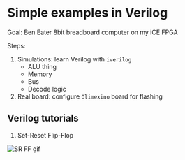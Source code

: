 # Simple examples in Verilog

Goal: Ben Eater 8bit breadboard computer on my iCE FPGA

Steps:
  1. Simulations: learn Verilog with `iverilog`
      - ALU thing
      - Memory
      - Bus
      - Decode logic
  2. Real board: configure `Olimexino` board for flashing 

## Verilog tutorials
  1. Set-Reset Flip-Flop

  ![SR FF gif](./04_srff_lat/srff.gif)
